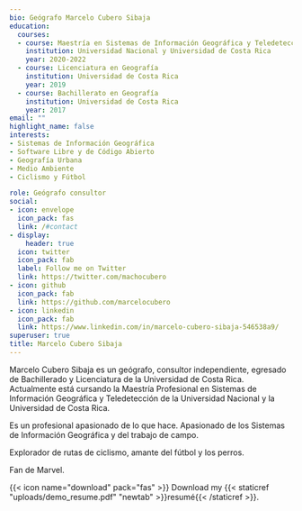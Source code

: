 ```yaml
---
bio: Geógrafo Marcelo Cubero Sibaja
education:
  courses:
  - course: Maestría en Sistemas de Información Geográfica y Teledetección (cursando actualmente)
    institution: Universidad Nacional y Universidad de Costa Rica
    year: 2020-2022
  - course: Licenciatura en Geografía
    institution: Universidad de Costa Rica
    year: 2019
  - course: Bachillerato en Geografía
    institution: Universidad de Costa Rica
    year: 2017
email: ""
highlight_name: false
interests:
- Sistemas de Información Geográfica
- Software Libre y de Código Abierto
- Geografía Urbana
- Medio Ambiente
- Ciclismo y Fútbol

role: Geógrafo consultor
social:
- icon: envelope
  icon_pack: fas
  link: /#contact
- display:
    header: true
  icon: twitter
  icon_pack: fab
  label: Follow me on Twitter
  link: https://twitter.com/machocubero
- icon: github
  icon_pack: fab
  link: https://github.com/marcelocubero
- icon: linkedin
  icon_pack: fab
  link: https://www.linkedin.com/in/marcelo-cubero-sibaja-546538a9/
superuser: true
title: Marcelo Cubero Sibaja
---
```


Marcelo Cubero Sibaja es un geógrafo, consultor independiente, egresado de Bachillerado y Licenciatura de la Universidad de Costa Rica. Actualmente está cursando la Maestría Profesional en Sistemas de Información Geográfica y Teledetección de la Universidad Nacional y la Universidad de Costa Rica. 

Es un profesional apasionado de lo que hace. Apasionado de los Sistemas de Información Geográfica y del trabajo de campo. 

Explorador de rutas de ciclismo, amante del fútbol y los perros. 

Fan de Marvel.

{{< icon name="download" pack="fas" >}} Download my {{< staticref "uploads/demo_resume.pdf" "newtab" >}}resumé{{< /staticref >}}.
